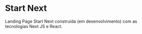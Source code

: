 # Start Next


Landing Page Start Next construída (em desenvolvimento) com as tecnologias Next JS e React.

